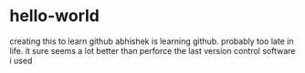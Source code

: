 # hello-world
creating this to learn github
abhishek is learning github. probably too late in life. it sure seems a lot better than perforce the last version control software i used

